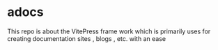 # adocs
This repo is about the VitePress frame work which is primarily uses for creating documentation sites , blogs , etc. with an ease
